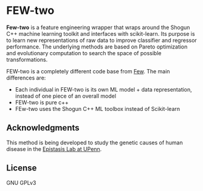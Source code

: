 # FEW-two

**Few-two** is a feature engineering wrapper that wraps around the Shogun C++ machine learning 
toolkit and interfaces with scikit-learn. Its purpose is to learn new representations of raw data 
to improve classifier and regressor performance. The underlying methods are based on Pareto 
optimization and evolutionary computation to search the space of possible transformations.

FEW-two is a completely different code base from [Few](https://lacava.github.io/few). The main
differences are:

 - Each individual in FEW-two is its own ML model + data representation, instead of one piece of an
   overall model
 - FEW-two is pure c++
 - FEw-two uses the Shogun C++ ML toolbox instead of Scikit-learn


## Acknowledgments

This method is being developed to study the genetic causes of human disease in the [Epistasis Lab
at UPenn](http://epistasis.org). 

## License

GNU GPLv3
